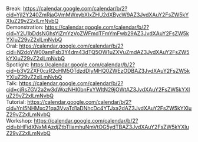 Break: https://calendar.google.com/calendar/b/2?cid=Yjl2Y240ZmRjaGVmMWxybXIxZHU2dXBycW9AZ3JvdXAuY2FsZW5kYXIuZ29vZ2xlLmNvbQ  
Demonstration: https://calendar.google.com/calendar/b/2?cid=Y2U1bDdsNGhsYjZmYzVoZWFmdTFmYmFwb29AZ3JvdXAuY2FsZW5kYXIuZ29vZ2xlLmNvbQ  
Oral: https://calendar.google.com/calendar/b/2?cid=N2doYW00amFsb3Y4dm43dTQ5OW1uZXVuZmdAZ3JvdXAuY2FsZW5kYXIuZ29vZ2xlLmNvbQ  
Spotlight: https://calendar.google.com/calendar/b/2?cid=b3V2ZXF0czR2cHM5OTdzdDlyMHQ0ZWEzODBAZ3JvdXAuY2FsZW5kYXIuZ29vZ2xlLmNvbQ  
Talk: https://calendar.google.com/calendar/b/2?cid=cjRsZGV2a2w3dWozNHI0bnFxYWltN29jOWtAZ3JvdXAuY2FsZW5kYXIuZ29vZ2xlLmNvbQ  
Tutorial: https://calendar.google.com/calendar/b/2?cid=YnI5NHMxc21qa3VvaTd1aDNhcDc4YTJxa2dAZ3JvdXAuY2FsZW5kYXIuZ29vZ2xlLmNvbQ  
Workshop: https://calendar.google.com/calendar/b/2?cid=bHFidXNxMjAzdjZtbTliamhuNmVtOG5ydTBAZ3JvdXAuY2FsZW5kYXIuZ29vZ2xlLmNvbQ  

